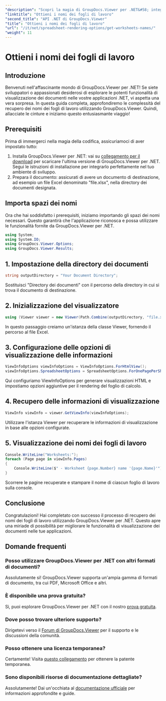 ```yaml
---
"description": "Scopri la magia di GroupDocs.Viewer per .NET&#58; integra perfettamente la visualizzazione dei documenti nelle tue applicazioni. Prova subito la versione di prova gratuita!"
"linktitle": "Ottieni i nomi dei fogli di lavoro"
"second_title": "API .NET di GroupDocs.Viewer"
"title": "Ottieni i nomi dei fogli di lavoro"
"url": "/it/net/spreadsheet-rendering-options/get-worksheets-names/"
"weight": 11
---
```


# Ottieni i nomi dei fogli di lavoro

## Introduzione
Benvenuti nell'affascinante mondo di GroupDocs.Viewer per .NET! Se siete sviluppatori o appassionati desiderosi di esplorare le potenti funzionalità di visualizzazione dei documenti nelle vostre applicazioni .NET, vi aspetta una vera sorpresa. In questa guida completa, approfondiremo le complessità del recupero dei nomi dei fogli di lavoro utilizzando GroupDocs.Viewer. Quindi, allacciate le cinture e iniziamo questo entusiasmante viaggio!
## Prerequisiti
Prima di immergerci nella magia della codifica, assicuriamoci di aver impostato tutto:
1. Installa GroupDocs.Viewer per .NET: vai su [collegamento per il download](https://releases.groupdocs.com/viewer/net/) per scaricare l'ultima versione di GroupDocs.Viewer per .NET. Segui le istruzioni di installazione per integrarlo perfettamente nel tuo ambiente di sviluppo.
2. Prepara il documento: assicurati di avere un documento di destinazione, ad esempio un file Excel denominato "file.xlsx", nella directory dei documenti designata.
## Importa spazi dei nomi
Ora che hai soddisfatto i prerequisiti, iniziamo importando gli spazi dei nomi necessari. Questo garantirà che l'applicazione riconosca e possa utilizzare le funzionalità fornite da GroupDocs.Viewer per .NET.
```csharp
using System;
using System.IO;
using GroupDocs.Viewer.Options;
using GroupDocs.Viewer.Results;
```
## 1. Impostazione della directory dei documenti
```csharp
string outputDirectory = "Your Document Directory";
```
Sostituisci "Directory dei documenti" con il percorso della directory in cui si trova il documento di destinazione.
## 2. Inizializzazione del visualizzatore
```csharp
using (Viewer viewer = new Viewer(Path.Combine(outputDirectory, "file.xlsx")))
```
In questo passaggio creiamo un'istanza della classe Viewer, fornendo il percorso al file Excel.
## 3. Configurazione delle opzioni di visualizzazione delle informazioni
```csharp
ViewInfoOptions viewInfoOptions = ViewInfoOptions.ForHtmlView();
viewInfoOptions.SpreadsheetOptions = SpreadsheetOptions.ForOnePagePerSheet();
```
Qui configuriamo ViewInfoOptions per generare visualizzazioni HTML e impostiamo opzioni aggiuntive per il rendering del foglio di calcolo.
## 4. Recupero delle informazioni di visualizzazione
```csharp
ViewInfo viewInfo = viewer.GetViewInfo(viewInfoOptions);
```
Utilizzare l'istanza Viewer per recuperare le informazioni di visualizzazione in base alle opzioni configurate.
## 5. Visualizzazione dei nomi dei fogli di lavoro
```csharp
Console.WriteLine("Worksheets:");
foreach (Page page in viewInfo.Pages)
{
    Console.WriteLine($" - Worksheet {page.Number} name '{page.Name}'");
}
```
Scorrere le pagine recuperate e stampare il nome di ciascun foglio di lavoro sulla console.
## Conclusione
Congratulazioni! Hai completato con successo il processo di recupero dei nomi dei fogli di lavoro utilizzando GroupDocs.Viewer per .NET. Questo apre una miriade di possibilità per migliorare le funzionalità di visualizzazione dei documenti nelle tue applicazioni.
## Domande frequenti
### Posso utilizzare GroupDocs.Viewer per .NET con altri formati di documenti?
Assolutamente sì! GroupDocs.Viewer supporta un'ampia gamma di formati di documento, tra cui PDF, Microsoft Office e altri.
### È disponibile una prova gratuita?
Sì, puoi esplorare GroupDocs.Viewer per .NET con il nostro [prova gratuita](https://releases.groupdocs.com/).
### Dove posso trovare ulteriore supporto?
Dirigetevi verso il [Forum di GroupDocs.Viewer](https://forum.groupdocs.com/c/viewer/9) per il supporto e le discussioni della comunità.
### Posso ottenere una licenza temporanea?
Certamente! Visita [questo collegamento](https://purchase.groupdocs.com/temporary-license/) per ottenere la patente temporanea.
### Sono disponibili risorse di documentazione dettagliate?
Assolutamente! Dai un'occhiata al [documentazione ufficiale](https://tutorials.groupdocs.com/viewer/net/) per informazioni approfondite e guide.